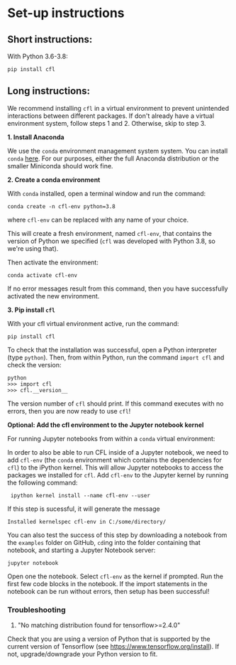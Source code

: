 # Set-up instructions

## Short instructions: 

With Python 3.6-3.8: 

```
pip install cfl
```

## Long instructions: 


 We recommend installing `cfl` in a virtual environment to prevent unintended
 interactions between different packages. If don't already have a virtual
 environment system, follow steps 1 and 2. Otherwise, skip to step 3. 

**1. Install Anaconda**

We use the `conda` environment management system system. 
You can install `conda`
[here](https://docs.conda.io/projects/conda/en/latest/user-guide/install/). For
our purposes, either the full Anaconda distribution or the smaller Miniconda
should work fine.

**2. Create a conda environment**

With `conda` installed, open a terminal window and run the command: 

```
conda create -n cfl-env python=3.8
```

where `cfl-env` can be replaced with any name of your choice. 

This will create a fresh environment, named `cfl-env`, that contains the version
of Python we specified (`cfl` was developed with Python 3.8, so we're using that).

Then activate the environment: 

```
conda activate cfl-env
```

If no error messages result from this command, then you have successfully activated the new environment.


**3. Pip install `cfl`**

With your cfl virtual environment active, run the command: 

```
pip install cfl
```

To check that the installation was successful, open a Python interpreter (type
`python`). Then, from within Python, run the command `import cfl` and check the version:

```
python
>>> import cfl
>>> cfl.__version__
```
The version number of `cfl` should print.
If this command executes with no errors, then you are now ready to use `cfl`!


**Optional: Add the cfl environment to the Jupyter notebook kernel**

For running Jupyter notebooks from within a `conda` virtual environment: 

In order to also be able to run CFL inside of a Jupyter notebook, we need to add `cfl-env` (the `conda` environment which contains the dependencies for `cfl`) to the iPython kernel. This will allow Jupyter notebooks to access the packages we installed for `cfl`. Add `cfl-env` to the Jupyter kernel by running the following command:

```
 ipython kernel install --name cfl-env --user
```

If this step is sucessful, it will generate the message

```
Installed kernelspec cfl-env in C:/some/directory/
```

You can also test the success of this step by downloading a notebook from the
`examples` folder on GitHub, `cd`ing into the folder containing that notebook, and starting a Jupyter Notebook server:

```
jupyter notebook
```

Open one the notebook. Select `cfl-env` as the kernel if prompted. Run the first
few code blocks in the notebook. If the import statements in the notebook can be
run without errors, then setup has been successful!


### Troubleshooting 

1. "No matching distribution found for tensorflow>=2.4.0" 

Check that you are using a version of Python that is supported by the current
version of Tensorflow
(see https://www.tensorflow.org/install). If not, upgrade/downgrade your Python
version to fit.